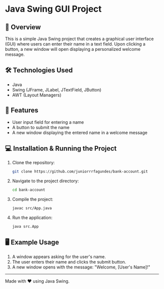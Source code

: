 # Java Swing GUI Project

## 📌 Overview

This is a simple Java Swing project that creates a graphical user interface (GUI) where users can enter their name in a text field. Upon clicking a button, a new window will open displaying a personalized welcome message.

## 🛠 Technologies Used

- Java
- Swing (JFrame, JLabel, JTextField, JButton)
- AWT (Layout Managers)

## 🚀 Features

- User input field for entering a name
- A button to submit the name
- A new window displaying the entered name in a welcome message

## 💻 Installation & Running the Project

1. Clone the repository:
   ```sh
   git clone https://github.com/juniorrrfagundes/bank-account.git
   ```
2. Navigate to the project directory:
   ```sh
   cd bank-account
   ```
3. Compile the project:
   ```sh
   javac src/App.java
   ```
4. Run the application:
   ```sh
   java src.App
   ```

## 🖥 Example Usage

1. A window appears asking for the user's name.
2. The user enters their name and clicks the submit button.
3. A new window opens with the message: "Welcome, [User's Name]!"

---

Made with ❤️ using Java Swing.

